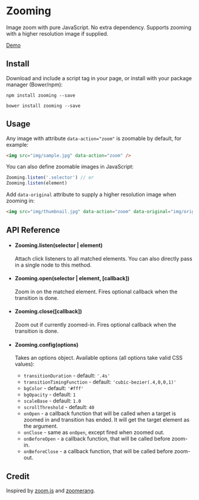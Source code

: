 # Zooming

Image zoom with pure JavaScript. No extra dependency. Supports zooming with a higher resolution image if supplied.

[Demo](http://desmonding.me/zooming/)

## Install

Download and include a script tag in your page, or install with your package manager (Bower/npm):

`npm install zooming --save`

`bower install zooming --save`

## Usage

Any image with attribute `data-action="zoom"` is zoomable by default, for example:

```html
<img src="img/sample.jpg" data-action="zoom" />
```

You can also define zoomable images in JavaScript:

```javascript
Zooming.listen('.selector') // or
Zooming.listen(element)
```

Add `data-original` attribute to supply a higher resolution image when zooming in:

```html
<img src="img/thumbnail.jpg" data-action="zoom" data-original="img/original.jpg" />
```

## API Reference

- #### Zooming.listen(selector | element)

  Attach click listeners to all matched elements. You can also directly pass in a single node to this method.

- #### Zooming.open(selector | element, [callback])

  Zoom in on the matched element. Fires optional callback when the transition is done.

- #### Zooming.close([callback])

  Zoom out if currently zoomed-in. Fires optional callback when the transition is done.

- #### Zooming.config(options)

  Takes an options object. Available options (all options take valid CSS values):

    - `transitionDuration` - default: `'.4s'`
    - `transitionTimingFunction` - default: `'cubic-bezier(.4,0,0,1)'`
    - `bgColor` - default: `'#fff'`
    - `bgOpacity` - default: `1`
    - `scaleBase` - default: `1.0`
    - `scrollThreshold` - default: `40`
    - `onOpen` - a callback function that will be called when a target is zoomed in and transition has ended. It will get the target element as the argument.
    - `onClose` - same as `onOpen`, except fired when zoomed out.
    - `onBeforeOpen` - a callback function, that will be called before zoom-in.
    - `onBeforeClose` - a callback function, that will be called before zoom-out.

## Credit

Inspired by [zoom.js](https://github.com/fat/zoom.js) and [zoomerang](https://github.com/yyx990803/zoomerang).
